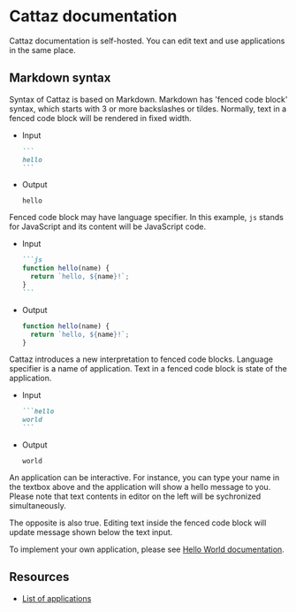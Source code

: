 # Cattaz documentation

Cattaz documentation is self-hosted.
You can edit text and use applications in the same place.

## Markdown syntax

Syntax of Cattaz is based on Markdown.
Markdown has 'fenced code block' syntax, which starts with 3 or more backslashes or tildes.
Normally, text in a fenced code block will be rendered in fixed width.

* Input

  ~~~md
  ```
  hello
  ```
  ~~~

* Output

  ```
  hello
  ```

Fenced code block may have language specifier.
In this example, `js` stands for JavaScript and its content will be JavaScript code.

* Input

  ~~~md
  ```js
  function hello(name) {
    return `hello, ${name}!`;
  }
  ```
  ~~~

* Output

  ```js
  function hello(name) {
    return `hello, ${name}!`;
  }
  ```

Cattaz introduces a new interpretation to fenced code blocks.
Language specifier is a name of application.
Text in a fenced code block is state of the application.

* Input

  ~~~md
  ```hello
  world
  ```
  ~~~

* Output

  ```hello
  world
  ```

An application can be interactive.
For instance, you can type your name in the textbox above and the application will show a hello message to you.
Please note that text contents in editor on the left will be sychronized simultaneously.

The opposite is also true.
Editing text inside the fenced code block will update message shown below the text input.

To implement your own application, please see [Hello World documentation](./app-hello).

## Resources

* [List of applications](./apps)
